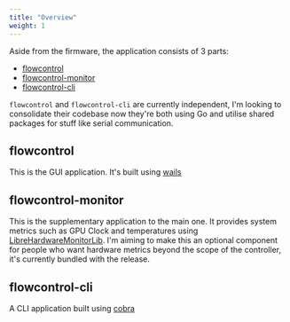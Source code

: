```yaml
---
title: "Overview"
weight: 1
---
```


Aside from the firmware, the application consists of 3 parts:

  - [flowcontrol](/development/desktop-app/)
  - [flowcontrol-monitor](/development/desktop-app/#flowcontrol-monitor)
  - [flowcontrol-cli](/development/cli)

`flowcontrol` and `flowcontrol-cli` are currently independent, I'm looking to consolidate their codebase now they're both using Go and utilise shared packages for stuff like serial communication.

## flowcontrol
This is the GUI application. It's built using [wails](https://wails.app/)

## flowcontrol-monitor
This is the supplementary application to the main one. It provides system metrics such as GPU Clock and temperatures using [LibreHardwareMonitorLib](https://github.com/LibreHardwareMonitor/LibreHardwareMonitor). I'm aiming to make this an optional component for people who want hardware metrics beyond the scope of the controller, it's currently bundled with the release.

## flowcontrol-cli
A CLI application built using [cobra](https://github.com/spf13/cobra)
